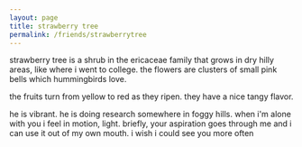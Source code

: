 ```yaml
---
layout: page
title: strawberry tree
permalink: /friends/strawberrytree
---
```


strawberry tree is a shrub in the ericaceae family that grows in dry hilly areas, like where i went to college. the flowers are clusters of small pink bells which hummingbirds love.

the fruits turn from yellow to red as they ripen. they have a nice tangy flavor.

he is vibrant. he is doing research somewhere in foggy hills. when i'm alone with you i feel in motion, light. briefly, your aspiration goes through me and i can use it out of my own mouth. i wish i could see you more often